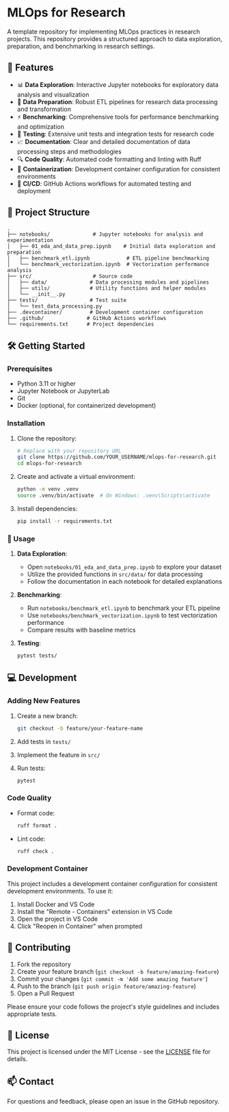 # MLOps for Research

A template repository for implementing MLOps practices in research projects. This repository provides a structured approach to data exploration, preparation, and benchmarking in research settings.

## 🚀 Features

- 📊 **Data Exploration**: Interactive Jupyter notebooks for exploratory data analysis and visualization
- 🔄 **Data Preparation**: Robust ETL pipelines for research data processing and transformation
- ⚡ **Benchmarking**: Comprehensive tools for performance benchmarking and optimization
- 🧪 **Testing**: Extensive unit tests and integration tests for research code
- 📈 **Documentation**: Clear and detailed documentation of data processing steps and methodologies
- 🔍 **Code Quality**: Automated code formatting and linting with Ruff
- 🐳 **Containerization**: Development container configuration for consistent environments
- 🔄 **CI/CD**: GitHub Actions workflows for automated testing and deployment

## 📁 Project Structure

```
.
├── notebooks/              # Jupyter notebooks for analysis and experimentation
│   ├── 01_eda_and_data_prep.ipynb    # Initial data exploration and preparation
│   ├── benchmark_etl.ipynb            # ETL pipeline benchmarking
│   └── benchmark_vectorization.ipynb  # Vectorization performance analysis
├── src/                    # Source code
│   ├── data/              # Data processing modules and pipelines
│   ├── utils/             # Utility functions and helper modules
│   └── __init__.py
├── tests/                 # Test suite
│   └── test_data_processing.py
├── .devcontainer/         # Development container configuration
├── .github/              # GitHub Actions workflows
└── requirements.txt      # Project dependencies
```

## 🛠️ Getting Started

### Prerequisites

- Python 3.11 or higher
- Jupyter Notebook or JupyterLab
- Git
- Docker (optional, for containerized development)

### Installation

1. Clone the repository:
   ```bash
   # Replace with your repository URL
   git clone https://github.com/YOUR_USERNAME/mlops-for-research.git
   cd mlops-for-research
   ```

2. Create and activate a virtual environment:
   ```bash
   python -m venv .venv
   source .venv/bin/activate  # On Windows: .venv\Scripts\activate
   ```

3. Install dependencies:
   ```bash
   pip install -r requirements.txt
   ```

### 🚀 Usage

1. **Data Exploration**:
   - Open `notebooks/01_eda_and_data_prep.ipynb` to explore your dataset
   - Utilize the provided functions in `src/data/` for data processing
   - Follow the documentation in each notebook for detailed explanations

2. **Benchmarking**:
   - Run `notebooks/benchmark_etl.ipynb` to benchmark your ETL pipeline
   - Use `notebooks/benchmark_vectorization.ipynb` to test vectorization performance
   - Compare results with baseline metrics

3. **Testing**:
   ```bash
   pytest tests/
   ```

## 💻 Development

### Adding New Features

1. Create a new branch:
   ```bash
   git checkout -b feature/your-feature-name
   ```

2. Add tests in `tests/`
3. Implement the feature in `src/`
4. Run tests:
   ```bash
   pytest
   ```

### Code Quality

- Format code:
  ```bash
  ruff format .
  ```

- Lint code:
  ```bash
  ruff check .
  ```

### Development Container

This project includes a development container configuration for consistent development environments. To use it:

1. Install Docker and VS Code
2. Install the "Remote - Containers" extension in VS Code
3. Open the project in VS Code
4. Click "Reopen in Container" when prompted

## 🤝 Contributing

1. Fork the repository
2. Create your feature branch (`git checkout -b feature/amazing-feature`)
3. Commit your changes (`git commit -m 'Add some amazing feature'`)
4. Push to the branch (`git push origin feature/amazing-feature`)
5. Open a Pull Request

Please ensure your code follows the project's style guidelines and includes appropriate tests.

## 📝 License

This project is licensed under the MIT License - see the [LICENSE](LICENSE) file for details.

## 📫 Contact

For questions and feedback, please open an issue in the GitHub repository. 